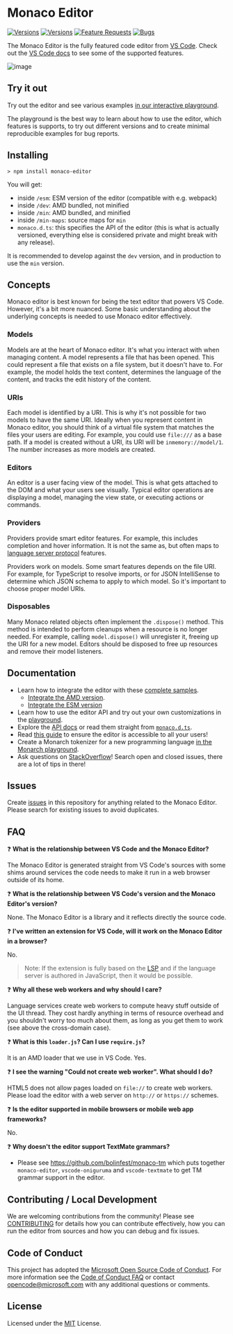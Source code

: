 # Monaco Editor

[![Versions](https://img.shields.io/npm/v/monaco-editor)](https://www.npmjs.com/package/monaco-editor)
[![Versions](https://img.shields.io/npm/v/monaco-editor/next)](https://www.npmjs.com/package/monaco-editor)
[![Feature Requests](https://img.shields.io/github/issues/microsoft/monaco-editor/feature-request.svg)](https://github.com/microsoft/monaco-editor/issues?q=is%3Aopen+is%3Aissue+label%3Afeature-request+sort%3Areactions-%2B1-desc)
[![Bugs](https://img.shields.io/github/issues/microsoft/monaco-editor/bug.svg)](https://github.com/microsoft/monaco-editor/issues?utf8=✓&q=is%3Aissue+is%3Aopen+label%3Abug)

The Monaco Editor is the fully featured code editor from
[VS Code](https://github.com/microsoft/vscode). Check out the
[VS Code docs](https://code.visualstudio.com/docs/editor/editingevolved) to see
some of the supported features.

![image](https://user-images.githubusercontent.com/5047891/94183711-290c0780-fea3-11ea-90e3-c88ff9d21bd6.png)

## Try it out

Try out the editor and see various examples
[in our interactive playground](https://microsoft.github.io/monaco-editor/playground.html).

The playground is the best way to learn about how to use the editor, which
features is supports, to try out different versions and to create minimal
reproducible examples for bug reports.

## Installing

```
> npm install monaco-editor
```

You will get:

-   inside `/esm`: ESM version of the editor (compatible with e.g. webpack)
-   inside `/dev`: AMD bundled, not minified
-   inside `/min`: AMD bundled, and minified
-   inside `/min-maps`: source maps for `min`
-   `monaco.d.ts`: this specifies the API of the editor (this is what is
    actually versioned, everything else is considered private and might break
    with any release).

It is recommended to develop against the `dev` version, and in production to use
the `min` version.

## Concepts

Monaco editor is best known for being the text editor that powers VS Code.
However, it's a bit more nuanced. Some basic understanding about the underlying
concepts is needed to use Monaco editor effectively.

### Models

Models are at the heart of Monaco editor. It's what you interact with when
managing content. A model represents a file that has been opened. This could
represent a file that exists on a file system, but it doesn't have to. For
example, the model holds the text content, determines the language of the
content, and tracks the edit history of the content.

### URIs

Each model is identified by a URI. This is why it's not possible for two models
to have the same URI. Ideally when you represent content in Monaco editor, you
should think of a virtual file system that matches the files your users are
editing. For example, you could use `file:///` as a base path. If a model is
created without a URI, its URI will be `inmemory://model/1`. The number
increases as more models are created.

### Editors

An editor is a user facing view of the model. This is what gets attached to the
DOM and what your users see visually. Typical editor operations are displaying a
model, managing the view state, or executing actions or commands.

### Providers

Providers provide smart editor features. For example, this includes completion
and hover information. It is not the same as, but often maps to
[language server protocol](https://microsoft.github.io/language-server-protocol)
features.

Providers work on models. Some smart features depends on the file URI. For
example, for TypeScript to resolve imports, or for JSON IntelliSense to
determine which JSON schema to apply to which model. So it's important to choose
proper model URIs.

### Disposables

Many Monaco related objects often implement the `.dispose()` method. This method
is intended to perform cleanups when a resource is no longer needed. For
example, calling `model.dispose()` will unregister it, freeing up the URI for a
new model. Editors should be disposed to free up resources and remove their
model listeners.

## Documentation

-   Learn how to integrate the editor with these [complete samples](./samples/).
    -   [Integrate the AMD version](./docs/integrate-amd.md).
    -   [Integrate the ESM version](./docs/integrate-esm.md)
-   Learn how to use the editor API and try out your own customizations in the
    [playground](https://microsoft.github.io/monaco-editor/playground.html).
-   Explore the [API docs](https://microsoft.github.io/monaco-editor/docs.html)
    or read them straight from
    [`monaco.d.ts`](https://microsoft.github.io/monaco-editor/node_modules/monaco-editor/monaco.d.ts).
-   Read
    [this guide](https://github.com/microsoft/monaco-editor/wiki/Accessibility-Guide-for-Integrators)
    to ensure the editor is accessible to all your users!
-   Create a Monarch tokenizer for a new programming language
    [in the Monarch playground](https://microsoft.github.io/monaco-editor/monarch.html).
-   Ask questions on
    [StackOverflow](https://stackoverflow.com/questions/tagged/monaco-editor)!
    Search open and closed issues, there are a lot of tips in there!

## Issues

Create [issues](https://github.com/microsoft/monaco-editor/issues) in this
repository for anything related to the Monaco Editor. Please search for existing
issues to avoid duplicates.

## FAQ

❓ **What is the relationship between VS Code and the Monaco Editor?**

The Monaco Editor is generated straight from VS Code's sources with some shims
around services the code needs to make it run in a web browser outside of its
home.

❓ **What is the relationship between VS Code's version and the Monaco Editor's
version?**

None. The Monaco Editor is a library and it reflects directly the source code.

❓ **I've written an extension for VS Code, will it work on the Monaco Editor in
a browser?**

No.

> Note: If the extension is fully based on the
> [LSP](https://microsoft.github.io/language-server-protocol/) and if the
> language server is authored in JavaScript, then it would be possible.

❓ **Why all these web workers and why should I care?**

Language services create web workers to compute heavy stuff outside of the UI
thread. They cost hardly anything in terms of resource overhead and you
shouldn't worry too much about them, as long as you get them to work (see above
the cross-domain case).

❓ **What is this `loader.js`? Can I use `require.js`?**

It is an AMD loader that we use in VS Code. Yes.

❓ **I see the warning "Could not create web worker". What should I do?**

HTML5 does not allow pages loaded on `file://` to create web workers. Please
load the editor with a web server on `http://` or `https://` schemes.

❓ **Is the editor supported in mobile browsers or mobile web app frameworks?**

No.

❓ **Why doesn't the editor support TextMate grammars?**

-   Please see https://github.com/bolinfest/monaco-tm which puts together
    `monaco-editor`, `vscode-oniguruma` and `vscode-textmate` to get TM grammar
    support in the editor.

## Contributing / Local Development

We are welcoming contributions from the community! Please see
[CONTRIBUTING](./CONTRIBUTING.md) for details how you can contribute
effectively, how you can run the editor from sources and how you can debug and
fix issues.

## Code of Conduct

This project has adopted the
[Microsoft Open Source Code of Conduct](https://opensource.microsoft.com/codeofconduct/).
For more information see the
[Code of Conduct FAQ](https://opensource.microsoft.com/codeofconduct/faq/) or
contact [opencode@microsoft.com](mailto:opencode@microsoft.com) with any
additional questions or comments.

## License

Licensed under the
[MIT](https://github.com/microsoft/monaco-editor/blob/main/LICENSE.txt) License.

